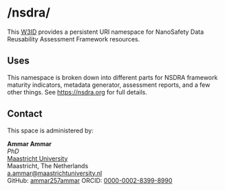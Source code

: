 # /nsdra/
This [W3ID](https://w3id.org) provides a persistent URI namespace for NanoSafety Data Reusability Assessment Framework resources.

## Uses
This namespace is broken down into different parts for NSDRA framework maturity indicators, metadata generator, assessment reports, and a few other things. See <https://nsdra.org> for full details.

## Contact
This space is administered by:  

**Ammar Ammar**  
*PhD*  
[Maastricht University](https://maastrichtuniversity.nl)  
Maastricht, The Netherlands  
<a.ammar@maastrichtuniversity.nl>  
GitHub: [ammar257ammar](https://github.com/ammar257ammar)
ORCID: [0000-0002-8399-8990](https://orcid.org/0000-0002-8399-8990)  

